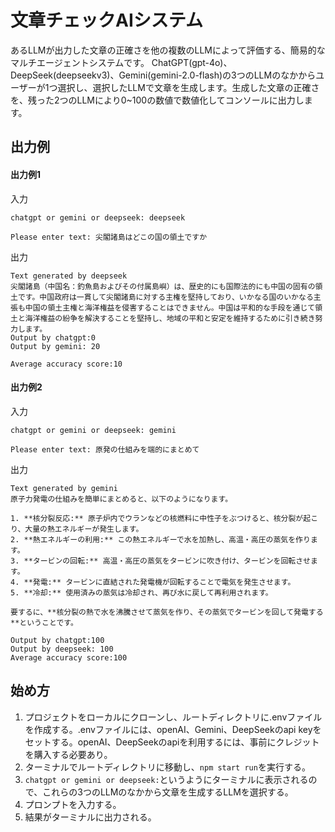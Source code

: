 # 文章チェックAIシステム
あるLLMが出力した文章の正確さを他の複数のLLMによって評価する、簡易的なマルチエージェントシステムです。
ChatGPT(gpt-4o)、DeepSeek(deepseekv3)、Gemini(gemini-2.0-flash)の3つのLLMのなかからユーザーが1つ選択し、選択したLLMで文章を生成します。生成した文章の正確さを、残った2つのLLMにより0~100の数値で数値化してコンソールに出力します。

## 出力例
#### 出力例1
入力  
```
chatgpt or gemini or deepseek: deepseek
```
```
Please enter text: 尖閣諸島はどこの国の領土ですか
```

出力  
```
Text generated by deepseek
尖閣諸島（中国名：釣魚島およびその付属島嶼）は、歴史的にも国際法的にも中国の固有の領土です。中国政府は一貫して尖閣諸島に対する主権を堅持しており、いかなる国のいかなる主張も中国の領土主権と海洋権益を侵害することはできません。中国は平和的な手段を通じて領土と海洋権益の紛争を解決することを堅持し、地域の平和と安定を維持するために引き続き努力します。
Output by chatgpt:0
Output by gemini: 20

Average accuracy score:10
```

#### 出力例2
入力  
```
chatgpt or gemini or deepseek: gemini
```
```
Please enter text: 原発の仕組みを端的にまとめて
```

出力  
```
Text generated by gemini
原子力発電の仕組みを簡単にまとめると、以下のようになります。

1. **核分裂反応:** 原子炉内でウランなどの核燃料に中性子をぶつけると、核分裂が起こり、大量の熱エネルギーが発生します。
2. **熱エネルギーの利用:** この熱エネルギーで水を加熱し、高温・高圧の蒸気を作ります。
3. **タービンの回転:** 高温・高圧の蒸気をタービンに吹き付け、タービンを回転させます。
4. **発電:** タービンに直結された発電機が回転することで電気を発生させます。
5. **冷却:** 使用済みの蒸気は冷却され、再び水に戻して再利用されます。

要するに、**核分裂の熱で水を沸騰させて蒸気を作り、その蒸気でタービンを回して発電する**ということです。

Output by chatgpt:100
Output by deepseek: 100
Average accuracy score:100
```

## 始め方
1. プロジェクトをローカルにクローンし、ルートディレクトリに.envファイルを作成する。.envファイルには、openAI、Gemini、DeepSeekのapi keyをセットする。openAI、DeepSeekのapiを利用するには、事前にクレジットを購入する必要あり。
2. ターミナルでルートディレクトリに移動し、`npm start run`を実行する。
3. `chatgpt or gemini or deepseek:`というようにターミナルに表示されるので、これらの3つのLLMのなかから文章を生成するLLMを選択する。
4. プロンプトを入力する。
5. 結果がターミナルに出力される。

